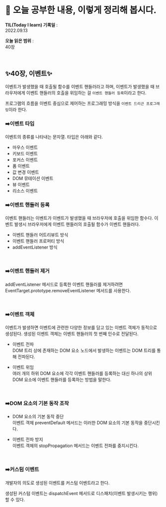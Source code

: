 # 📕 오늘 공부한 내용, 이렇게 정리해 봅시다.

**TIL(Today I learn) 기록일** : <br>
2022.09.13

**오늘 읽은 범위** : <br>
40장

<br>

## ✨**40장, 이벤트**✨

이벤트가 발생했을 때 호출될 함수를 이벤트 핸들러라고 하며, 이벤트가 발생했을 때 브라우저에게 이벤트 핸들러의 호출을 위임하는 걸 `이벤트 핸들러 등록`이라고 한다.
<br>

프로그램의 흐름을 이벤트 중심으로 제어하는 프로그래밍 방식을 `이벤트 드리근 프로그래밍`이라 한다.

### ➡️이벤트 타입

이벤트의 종류를 나타내는 문자열. 타입은 아래와 같다.

- 마우스 이벤트
- 키보드 이벤트
- 포커스 이벤트
- 폼 이벤트
- 값 변경 이벤트
- DOM 뮤테이션 이벤트
- 뷰 이벤트
- 리소스 이벤트

### ➡️이벤트 핸들러 등록

이벤트 핸들러는 이벤트가 이벤트가 발생했을 때 브라우저에 호출을 위임한 함수다. 이벤트 발생시 브라우저에게 이벤트 핸들러의 호출될 함수가 이벤트 핸들러다.

- 이벤트 핸들러 어트리뷰트 방식
- 이벤트 핸들러 프로퍼티 방식
- addEventListener 방식

<br>

### ➡️이벤트 핸들러 제거

addEventListener 메서드로 등록한 이벤트 핸들러를 제거하려면 EventTarget.prototype.removeEventListener 메서드를 사용한다.

<br>

### ➡️이벤트 객체

이벤트가 발생하면 이벤트에 관련한 다양한 정보를 담고 있는 이벤트 객체가 동적으로 생성된다. 생성된 이벤트 객체는 이벤트 핸들러의 첫 번째 인수로 전달된다.

- 이벤트 전파<br>
  DOM 트리 상에 존재하는 DOM 요소 노드에서 발생하는 이벤트는 DOM 트리를 통해 전파된다.

- 이벤트 위임<br>
  여러 개의 하위 DOM 요소에 각각 이벤트 핸들러를 등록하는 대신 하나의 상위 DOM 요소에 이벤트 핸들러를 등록하는 방법을 말한다.

<br>

### ➡️DOM 요소의 기본 동작 조작

- DOM 요소의 기본 동작 중단 <br>
  이벤트 객체 preventDefault 메서드는 이러한 DOM 요소의 기본 동작을 중단시킨다.

- 이벤트 전파 방지 <br>
  이벤트 객체의 stopPropagation 메서드는 이벤트 전파를 중지시킨다.

<br>

### ➡️커스텀 이벤트

개발자의 의도로 생성된 이벤트를 커스텀 이벤트라고 한다.

생성된 커스텀 이벤트는 dispatchEvent 메서드로 디스패치(이벤트 발생시키는 행위)할 수 있다.
